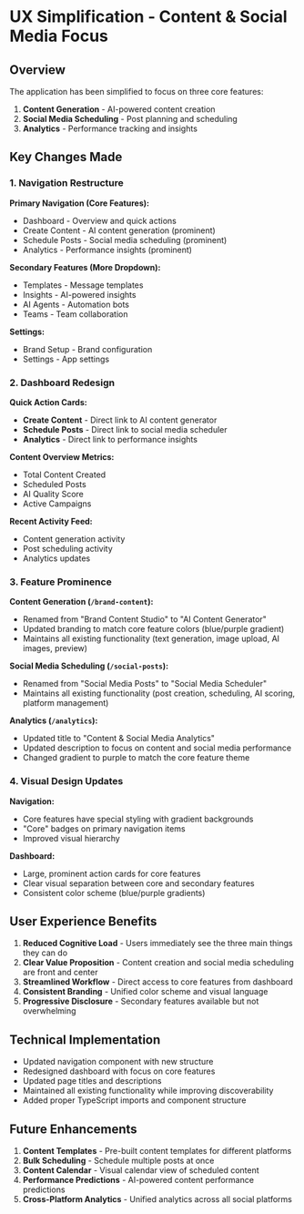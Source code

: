 # UX Simplification - Content & Social Media Focus

## Overview

The application has been simplified to focus on three core features:

1. **Content Generation** - AI-powered content creation
2. **Social Media Scheduling** - Post planning and scheduling
3. **Analytics** - Performance tracking and insights

## Key Changes Made

### 1. Navigation Restructure

**Primary Navigation (Core Features):**
- Dashboard - Overview and quick actions
- Create Content - AI content generation (prominent)
- Schedule Posts - Social media scheduling (prominent)
- Analytics - Performance insights (prominent)

**Secondary Features (More Dropdown):**
- Templates - Message templates
- Insights - AI-powered insights
- AI Agents - Automation bots
- Teams - Team collaboration

**Settings:**
- Brand Setup - Brand configuration
- Settings - App settings

### 2. Dashboard Redesign

**Quick Action Cards:**
- **Create Content** - Direct link to AI content generator
- **Schedule Posts** - Direct link to social media scheduler
- **Analytics** - Direct link to performance insights

**Content Overview Metrics:**
- Total Content Created
- Scheduled Posts
- AI Quality Score
- Active Campaigns

**Recent Activity Feed:**
- Content generation activity
- Post scheduling activity
- Analytics updates

### 3. Feature Prominence

**Content Generation (`/brand-content`):**
- Renamed from "Brand Content Studio" to "AI Content Generator"
- Updated branding to match core feature colors (blue/purple gradient)
- Maintains all existing functionality (text generation, image upload, AI images, preview)

**Social Media Scheduling (`/social-posts`):**
- Renamed from "Social Media Posts" to "Social Media Scheduler"
- Maintains all existing functionality (post creation, scheduling, AI scoring, platform management)

**Analytics (`/analytics`):**
- Updated title to "Content & Social Media Analytics"
- Updated description to focus on content and social media performance
- Changed gradient to purple to match the core feature theme

### 4. Visual Design Updates

**Navigation:**
- Core features have special styling with gradient backgrounds
- "Core" badges on primary navigation items
- Improved visual hierarchy

**Dashboard:**
- Large, prominent action cards for core features
- Clear visual separation between core and secondary features
- Consistent color scheme (blue/purple gradients)

## User Experience Benefits

1. **Reduced Cognitive Load** - Users immediately see the three main things they can do
2. **Clear Value Proposition** - Content creation and social media scheduling are front and center
3. **Streamlined Workflow** - Direct access to core features from dashboard
4. **Consistent Branding** - Unified color scheme and visual language
5. **Progressive Disclosure** - Secondary features available but not overwhelming

## Technical Implementation

- Updated navigation component with new structure
- Redesigned dashboard with focus on core features
- Updated page titles and descriptions
- Maintained all existing functionality while improving discoverability
- Added proper TypeScript imports and component structure

## Future Enhancements

1. **Content Templates** - Pre-built content templates for different platforms
2. **Bulk Scheduling** - Schedule multiple posts at once
3. **Content Calendar** - Visual calendar view of scheduled content
4. **Performance Predictions** - AI-powered content performance predictions
5. **Cross-Platform Analytics** - Unified analytics across all social platforms
